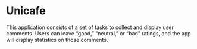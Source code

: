 # Unicafe

This application consists of a set of tasks to collect and display user comments. Users can leave “good,” “neutral,” or “bad” ratings, and the app will display statistics on those comments.